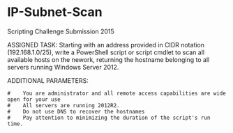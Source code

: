 # IP-Subnet-Scan

Scripting Challenge Submission 2015

ASSIGNED TASK:  Starting with an address provided in CIDR notation (192.168.1.0/25), write a PowerShell script or script cmdlet to scan all available hosts on the nework, returning the hostname belonging to all servers running Windows Server 2012.  

ADDITIONAL PARAMETERS:

    #    You are administrator and all remote access capabilities are wide open for your use
    #    All servers are running 2012R2.
    #    Do not use DNS to recover the hostnames
    #    Pay attention to minimizing the duration of the script's run time.

